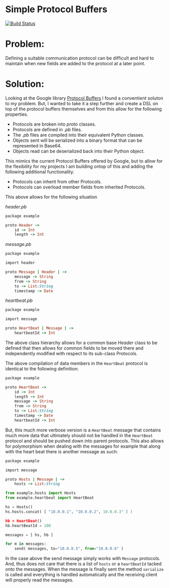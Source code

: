 Simple Protocol Buffers
=======================
[![Build Status](https://travis-ci.org/streed/simplePB.png?branch=master)](https://travis-ci.org/streed/simplePB)

Problem:
========

Defining a suitable communication protocol can be difficult and hard to maintain when new fields are added to the protocol at a later point.

Solution:
=========
Looking at the Google library [Protocol Buffers](https://developers.google.com/protocol-buffers) I found a conventient soluton to my problem.
But, I wanted to take it a step further and create a DSL on top of the protocol buffers themselves and from this allow for the following properties.

* Protocols are broken into _proto_ classes.
* Protocols are defined in _.pb_ files.
* The _.pb_ files are compiled into their equivalent Python classes.
* Objects sent will be serialized into a binary format that can be represented in Base64.
* Objects read can be deserialized back into their Python object.

This mimics the current Protocol Buffers offered by Google, but to allow for the flexibility for my projects I am building ontop of this and
adding the following additional functionality.

* Protocols can inherit from other Protocols.
* Protocols can overload member fields from inherited Protocols.

This above allows for the following situation

_header.pb_
```ruby
package example

proto Header ->
	id -> Int
	length -> Int

```

_message.pb_
```ruby
package example

import header

proto Message | Header | ->
	message -> String
	from -> String
	to -> List:String
	timestamp -> Date

```

_heartbeat.pb_
```ruby
package example

import message

proto HeartBeat | Message | ->
	heartbeatId -> Int

```
The above class hierarchy allows for a common base _Header_ class to be defined that then allows for common fields to be moved there and independently
modified with respect to its sub-class Protocols.

The above compilation of data members in the ``HeartBeat`` protocol is identical to the following definition:

```ruby
package example

proto HeartBeat ->
	id -> Int
	length -> Int
	message -> String
	from -> String
	to -> List:String
	timestamp -> Date
	heartbeatId -> Int
```

But, this much more verbose version is a ``HeartBeat`` message that contains much more data that ultimately should not be handled
in the ``HeartBeat`` protocol and should be pushed down into parent protocols. This also allows for polymorphism when dealing with
the messages for example that along with the heart beat there is another message as such:

```ruby
package example

import message

proto Hosts | Message | ->
	hosts -> List:String
```

```python
from example.hosts import Hosts
from example.heartbeat import HeartBeat

hs = Hosts()
hs.hosts.concat( [ "10.0.0.1", "10.0.0.2", 10.0.0.3" ] )

hb = HeartBeat()
hb.heartBeatId = 100

messages = [ hs, hb ]

for m in messages:
    send( messages, to="10.0.0.5", from="10.0.0.6" )

```

In the case above the send message simply works with ``Message`` protocols. And, thus does not care that there is a list
of ``hosts`` or a ``heartBeatId`` tacked onto the messages. When the message is finally sent the method ``serialize`` is
called and everything is handled automatically and the receiving client will properly read the messages.
